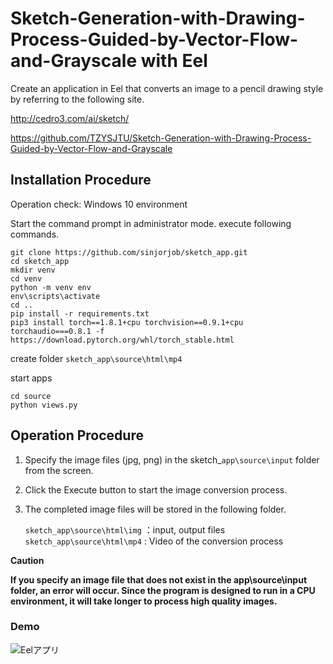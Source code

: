 # Sketch-Generation-with-Drawing-Process-Guided-by-Vector-Flow-and-Grayscale with Eel

Create an application in Eel that converts an image to a pencil drawing style by referring to the following site.

http://cedro3.com/ai/sketch/  

https://github.com/TZYSJTU/Sketch-Generation-with-Drawing-Process-Guided-by-Vector-Flow-and-Grayscale

## Installation Procedure

Operation check: Windows 10 environment

Start the command prompt in administrator mode.
execute following commands.

```
git clone https://github.com/sinjorjob/sketch_app.git
cd sketch_app
mkdir venv
cd venv
python -m venv env
env\scripts\activate
cd ..
pip install -r requirements.txt
pip3 install torch==1.8.1+cpu torchvision==0.9.1+cpu torchaudio===0.8.1 -f https://download.pytorch.org/whl/torch_stable.html
```

create folder `sketch_app\source\html\mp4`

start apps

```
cd source
python views.py
```

## Operation Procedure

1. Specify the image files (jpg, png) in the sketch_`app\source\input` folder from the screen.
2. Click the Execute button to start the image conversion process.
3. The completed image files will be stored in the following folder.
  
   `sketch_app\source\html\img` ：input, output files  
   `sketch_app\source\html\mp4` : Video of the conversion process  

**Caution**

**If you specify an image file that does not exist in the app\source\input folder, an error will occur.
Since the program is designed to run in a CPU environment, it will take longer to process high quality images.**


### Demo

![Eelアプリ](https://github.com/sinjorjob/sketch_app/blob/master/image/EEL_APPS_DEMO.gif)


